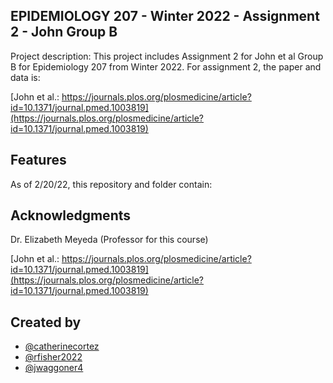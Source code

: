 ## EPIDEMIOLOGY 207 - Winter 2022 - Assignment 2 - John Group B

Project description: This project includes Assignment 2 for John et al Group B for Epidemiology 207 from Winter 2022. For assignment 2, the paper and data is: 

[John et al.: https://journals.plos.org/plosmedicine/article?id=10.1371/journal.pmed.1003819](https://journals.plos.org/plosmedicine/article?id=10.1371/journal.pmed.1003819)

## Features
As of 2/20/22, this repository and folder contain:


## Acknowledgments
Dr. Elizabeth Meyeda (Professor for this course)

[John et al.: https://journals.plos.org/plosmedicine/article?id=10.1371/journal.pmed.1003819](https://journals.plos.org/plosmedicine/article?id=10.1371/journal.pmed.1003819)

## Created by
* [@catherinecortez](https://github.com/catherinecortez)
* [@rfisher2022](https://github.com/rfisher2022)
* [@jwaggoner4](https://github.com/jwaggoner4)


